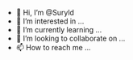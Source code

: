 - 👋 Hi, I’m @Suryld
- 👀 I’m interested in ...
- 🌱 I’m currently learning ...
- 💞️ I’m looking to collaborate on ...
- 📫 How to reach me ...

<!---
Suryld/Suryld is a ✨ special ✨ repository because its `README.md` (this file) appears on your GitHub profile.
You can click the Preview link to take a look at your changes.
--->

